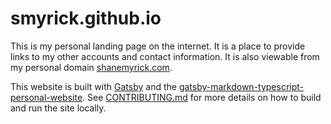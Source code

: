 # smyrick.github.io

This is my personal landing page on the internet.
It is a place to provide links to my other accounts and contact information.
It is also viewable from my personal domain [shanemyrick.com](http://shanemyrick.com).

This website is built with [Gatsby](https://www.gatsbyjs.com/) and the [gatsby-markdown-typescript-personal-website](https://www.gatsbyjs.com/starters/SaimirKapaj/gatsby-markdown-typescript-personal-website/).
See [CONTRIBUTING.md](./CONTRIBUTING.md) for more details on how to build and run the site locally.

